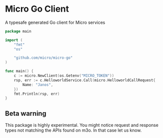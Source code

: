 # Micro Go Client

A typesafe generated Go client for Micro services

```go
package main

import (
	"fmt"
	"os"

	"github.com/micro/micro-go"
)

func main() {
	c := micro.NewClient(os.Getenv("MICRO_TOKEN"))
	rsp, err := c.HelloworldService.Call(micro.HelloworldCallRequest{
		Name: "Janos",
	})
	fmt.Println(rsp, err)
}
```

## Beta warning

This package is highly experimental. You might notice request and response types not matching the APIs found on m3o.
In that case let us know.
